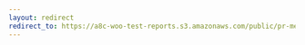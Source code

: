 ```yaml
---
layout: redirect
redirect_to: https://a8c-woo-test-reports.s3.amazonaws.com/public/pr-merge/40470/api/index.html
---
```

